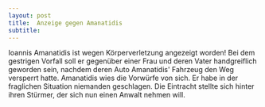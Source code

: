 ```yaml
---
layout: post
title:  Anzeige gegen Amanatidis
subtitle:  
---
```


Ioannis Amanatidis ist wegen Körperverletzung angezeigt worden! Bei dem gestrigen Vorfall soll er gegenüber einer Frau und deren Vater handgreiflich geworden sein, nachdem deren Auto Amanatidis' Fahrzeug den Weg versperrt hatte. Amanatidis wies die Vorwürfe von sich. Er habe in der fraglichen Situation niemanden geschlagen. Die Eintracht stellte sich hinter ihren Stürmer, der sich nun einen Anwalt nehmen will.


